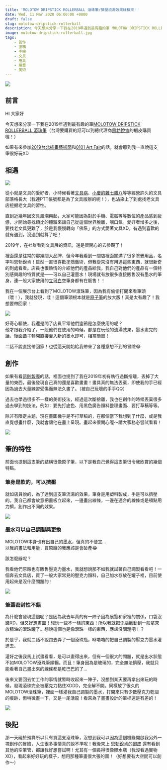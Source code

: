```yaml
---
title: 'MOLOTOW DRIPSTICK ROLLERBALL 滾珠筆/擠壓流湯效果樣樣來！'
date: Wed, 11 Mar 2020 06:00:00 +0000
draft: false
slug: molotow-dripstick-rollerball
description: 今天想來分享一下我在2019年遇到最有趣的筆 MOLOTOW DRIPSTICK ROLLERBALL 滾珠筆
image: molotow-dripstick-rollerball.jpg
tags: 
    - 創作
    - 塗鴉
    - 手繪
    - 文具
    - 用具
    - 繪畫
    - 美術
---
```


![](IMG_4635-1024x639.jpg)

前言
--

HI 大家好

今天想來分享一下我在2019年遇到最有趣的筆[MOLOTOW DRIPSTICK ROLLERBALL 滾珠筆](https://amzn.to/2wv7Lrx)（台灣要購買的話可以到總代理商[思勃銳肯](https://shopee.tw/kevin200e200)的蝦皮購買喔！）

如果有來參加[2019台北插畫藝術節](http://tif.freedom-men.com/)和[0101 Art Fair](https://www.artzdeal.com/news/9171?fbclid=IwAR08lbiUp4NddEyimavmR6oUjoeJ34btwd6srOZLZ-QFMboXYZnpYNiIHAk)的話，就會聽到我一直說這支筆很好玩XD

相遇
--

![](img38-1024x784.jpg)

從小就是文具的愛好者，小時候看著[文具病](http://www.stationeria.net/)、[小慶的雜七雜八](https://blog.xuite.net/q10021232/twblog1)等等經營許久的文具部落格長大（我連PTT帳號都是為了文具版辦的呢！），也沾染上了到處找老文具店挖掘老文具的習性。

直到近幾年因文具風潮興起，大家可能因為對於手機、電腦等等數位的產品感到疲憊，才開始尋找類比的體驗來讓自己從這個世界脫離，喘口氣。愛好者增多之後，要找老文具更難了，於是我慢慢轉向「佛系」的方式愛著文具XD，有遇到喜歡的就有遇到，沒遇到就算了吧！

2019年，在社群看到文具展的資訊，還是很開心的去參觀了！

裡面還是往常的那幾間大品牌，但今年我看到一間店裡面擺滿了很多塗鴉用品，名字叫思勃銳肯！雖然一直很喜歡塗鴉藝術，但我從來沒有用過這些東西，就很新奇的到處看看。店員也很熱情的介紹他們的產品給我，我自己對他們的產品有一個特別感興趣的特質就是——可以自己灌墨水！現場就有放很多直接販售沒有墨水的筆身，連一般大家使用的[立可白](https://greenmall.info/2ePiW)空筆身都有在販售！！

我在一個展示台上看到了MOLOTOW滾珠筆，因為我有偷偷打開來看筆頭（喂！），我就發現，哇！這個筆頭根本就是[原子筆](https://zh.wikipedia.org/wiki/%E5%8E%9F%E5%AD%90%E7%AD%86)的放大版！真是太有趣了！我想要帶回家！

![](IMG_4681-1024x768.jpg)

好奇心驅使，我還是問了店員平常他們塗鴉是怎麼使用的呢？  
他才跟我介紹了，一般他們在使用的時候，都是在玩他的流湯效果，墨水畫完的話，後面蓋子轉開直接灌入新的墨水即可，相當簡單！

二話不說直接帶回家！也從這天開始給我帶來了各種意想不到的冒險😂

創作
--

如果有看[這則報導](https://www.artzdeal.com/news/9171?fbclid=IwAR08lbiUp4NddEyimavmR6oUjoeJ34btwd6srOZLZ-QFMboXYZnpYNiIHAk)的話，裡面也提到了我在2019年初有執行過斷捨離，丟掉了大量的東西，最後發現自己真的還是喜歡畫畫！畫具真的無法丟棄，即使我的手已經因為過去大量練習受傷而無法久畫了。（被自己玩壞的手手QQ）

過去也學過很多不一樣的美術技法，經過這次斷捨離，我也在創作的時候丟棄很多過去學到的技法，例如：要先打底色、用黑色廣告顏料整理畫面、要打草稿等等。

除非有限定主題，現在畫圖幾乎是不打草稿的，在那個當下我想到了什麼，或是我直覺想畫什麼，我就會讓他在畫上呈現。畫起來很開心喔～請大家務必嘗試看看！

![](img28-770x1024.jpg)

筆的特性
----

前面也提到這支筆的結構很像原子筆，以下是我自己覺得這支筆很令我欣賞的幾個特點。

### 筆身是軟的，可以擠壓

就如店員說的，為了達到這支筆流湯的效果，筆身是用塑料製成，手是可以擠壓的。我自己都會故意把畫板立起來，一邊畫出線條，一邊在適合的線條或是頓點用力擠，創作出不同的效果。  

![](img40-1024x722.png)

### 墨水可以自己調製與更換



MOLOTOW本身也有出自己的[墨水](https://amzn.to/2VQmNTp)，但真的不便宜…  
以我的畫法和用量，買原廠的我應該是會破產😂

該怎麼辦呢？

我看他們原廠也有販售壓克力墨水，我就想說那不如我就試著自己調製看看吧！一個奔去文具店，買了一般大家常見的壓克力顏料，自己加水存放在罐子裡，目前使用起來是沒什麼問題的！

![](IMG_4636-768x1024.jpg)

### 筆蓋密封性不錯

為什麼會發現這個呢？是因為我去年真的有一陣子因為展覽和家裡的關係，口袋沒錢XD，但又好想畫圖！想玩一些不一樣的東西！所以我就把歪腦筋動到一般拿來放精油的滾珠罐了。想說這個也是像滾珠一樣的東西，應該沒問題吧！？

於是乎，我就二話不說跑去弄了一個滾珠瓶，咻嚕嚕的把自己調製的壓克力墨水灌進去。

灌好之後我馬上試畫看看，是可以畫得出來，但有一個很大的問題，就是出水狀態不如MOLOTOW滾珠筆順暢。而且！筆身因為是玻璃的，完全無法擠壓，我就只能看著自己畫出來的線條都是乾巴巴的了…

後來又要回去忙工作的事情就暫時收起來一陣子，沒想到某天要再拿出來玩的時候，發現滾珠完全被壓克力黏住XDDD，完全解不開。同樣放了很久的MOLOTOW滾珠筆，裡面一樣灌我自己調製的墨水，打開來只有少數壓克力乾涸的痕跡，但稍微畫一下，又是一尾活龍！看來為了畫畫設計的筆桿還是有差的！

![](IMG_4640-1024x768.jpg)

後記
--

那一天礙於預算所以只有買這支滾珠筆，沒想到我可以因為這個機緣開啟我另外一塊創作的冒險，人生很多事情真的說不準呢！我後來上 [思勃銳肯的蝦皮](https://shopee.tw/kevin200e200) 還有看到其他的空筆管，都讓我好想嘗試啊！尤其有一個長得很像膠水瓶（我沒看過實物XD），看起來好好玩的樣子，想用那種筆畫很大張的圖！（好想要有大空間可以創作～）